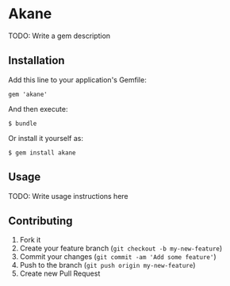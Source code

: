 # Akane

TODO: Write a gem description

## Installation

Add this line to your application's Gemfile:

    gem 'akane'

And then execute:

    $ bundle

Or install it yourself as:

    $ gem install akane

## Usage

TODO: Write usage instructions here

## Contributing

1. Fork it
2. Create your feature branch (`git checkout -b my-new-feature`)
3. Commit your changes (`git commit -am 'Add some feature'`)
4. Push to the branch (`git push origin my-new-feature`)
5. Create new Pull Request
